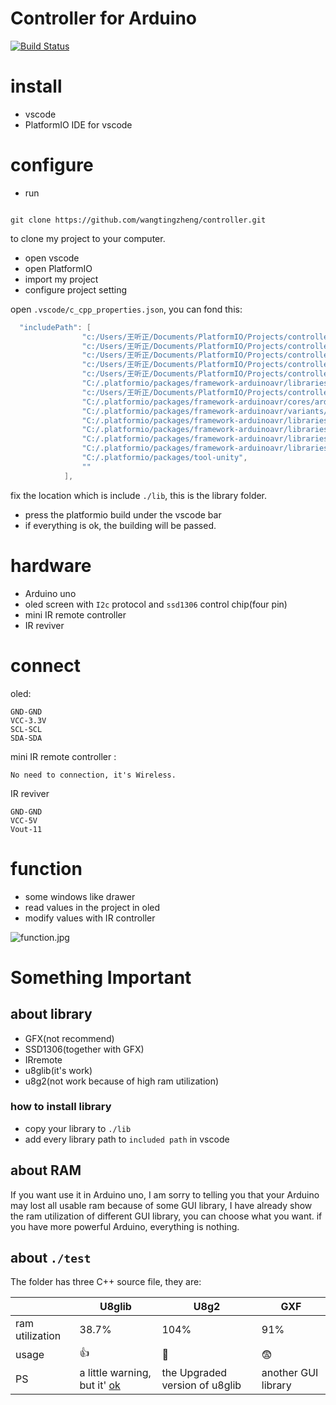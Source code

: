 # Controller for Arduino
[![Build Status](https://travis-ci.com/WangTingZheng/Controller.svg?branch=master)](https://travis-ci.com/WangTingZheng/Controller)
# install
- vscode
- PlatformIO IDE for vscode
# configure
- run 
```git

git clone https://github.com/wangtingzheng/controller.git
```
to clone my project to your computer.

- open vscode 
- open PlatformIO 
- import my project
- configure project setting

open `.vscode/c_cpp_properties.json`, you can fond this:
```c
  "includePath": [
                "c:/Users/王听正/Documents/PlatformIO/Projects/controller/include",
                "c:/Users/王听正/Documents/PlatformIO/Projects/controller/src",
                "c:/Users/王听正/Documents/PlatformIO/Projects/controller/lib/Arduino-IRremote-master",
                "c:/Users/王听正/Documents/PlatformIO/Projects/controller/lib/Adafruit_SSD1306",
                "c:/Users/王听正/Documents/PlatformIO/Projects/controller/lib/U8g2",
                "C:/.platformio/packages/framework-arduinoavr/libraries/__cores__/arduino/Wire/src",
                "c:/Users/王听正/Documents/PlatformIO/Projects/controller/lib/Adafruit_GFX",
                "C:/.platformio/packages/framework-arduinoavr/cores/arduino",
                "C:/.platformio/packages/framework-arduinoavr/variants/standard",
                "C:/.platformio/packages/framework-arduinoavr/libraries/__cores__/arduino/EEPROM/src",
                "C:/.platformio/packages/framework-arduinoavr/libraries/__cores__/arduino/HID/src",
                "C:/.platformio/packages/framework-arduinoavr/libraries/__cores__/arduino/SPI/src",
                "C:/.platformio/packages/framework-arduinoavr/libraries/__cores__/arduino/SoftwareSerial/src",
                "C:/.platformio/packages/tool-unity",
                ""
            ],
```
fix the location which is include `./lib`, this is the library folder.
- press the platformio build under the vscode bar
- if everything is ok, the building will be passed.

# hardware
- Arduino uno
- oled screen with `I2c` protocol and `ssd1306` control chip(four pin)
- mini IR remote controller 
- IR reviver
# connect
oled:
```
GND-GND
VCC-3.3V
SCL-SCL
SDA-SDA
```
mini IR remote controller :
```
No need to connection, it's Wireless.
```
IR reviver
```
GND-GND
VCC-5V
Vout-11
```
# function
- some windows like drawer 
- read values in the project in oled
- modify values with IR controller

![function.jpg](https://i.loli.net/2019/08/08/qrbTC4jdxlURVaP.jpg)
# Something Important
## about library
- GFX(not recommend)
- SSD1306(together with GFX)
- IRremote
- u8glib(it's work)
- u8g2(not work because of high ram utilization)
### how to install library
- copy your library to `./lib`
- add every library path to `included path` in vscode

## about RAM
If you want use it in Arduino uno, I am sorry to telling you that your Arduino may lost all usable ram because of some GUI library, I have already show the ram utilization of different GUI library, you can choose what you want. if you have more powerful Arduino, everything is nothing.

## about `./test`
The folder has three C++ source file, they are:

|                 | U8glib                                                       | U8g2                            | GXF                 |
| --------------- | ------------------------------------------------------------ | ------------------------------- | ------------------- |
| ram utilization | 38.7%                                                        | 104%                            | 91%                 |
| usage           | :+1:                                                         | :no_entry_sign:                 | :fearful:           |
| PS              | a little warning, but it' [ok](https://github.com/olikraus/u8glib/issues/366) | the  Upgraded version of u8glib | another GUI library |